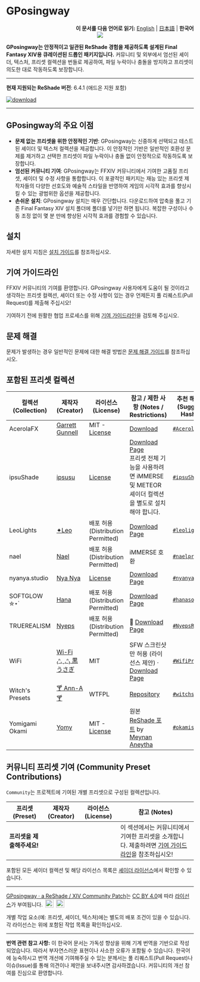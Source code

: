# GPosingway

<div align="right">
  <b>이 문서를 다음 언어로 읽기:</b>
  <a href="./README.md">English</a> | 
  <a href="./README.ja.md">日本語</a> | 
  <b>한국어</b> 
</div>

<div align="center">
  <img src='https://github.com/GPosingway/GPosingway/assets/18711130/c919c030-dff2-47e8-905d-f52d098aaa45'>
</div>

**GPosingway는 안정적이고 일관된 ReShade 경험을 제공하도록 설계된 Final Fantasy XIV용 큐레이션된 드롭인 패키지입니다.** 커뮤니티 및 외부에서 엄선된 셰이더, 텍스처, 프리셋 컬렉션을 번들로 제공하여, 파일 누락이나 충돌을 방지하고 프리셋이 의도한 대로 작동하도록 보장합니다.

---

**현재 지원되는 ReShade 버전**: 6.4.1 (애드온 지원 포함)

<a href='https://github.com/gposingway/gposingway/releases/latest'>![download](https://github.com/gposingway/gposingway/assets/18711130/e29bc268-09d3-4b00-9d80-a5d6f964c5de)</a>

---

## GPosingway의 주요 이점

- **문제 없는 프리셋을 위한 안정적인 기반**: GPosingway는 신중하게 선택되고 테스트된 셰이더 및 텍스처 컬렉션을 제공합니다. 이 안정적인 기반은 일반적인 호환성 문제를 제거하고 선택한 프리셋이 파일 누락이나 충돌 없이 안정적으로 작동하도록 보장합니다.
- **엄선된 커뮤니티 기여**: GPosingway는 FFXIV 커뮤니티에서 기여한 고품질 프리셋, 셰이더 및 수정 사항을 통합합니다. 이 포괄적인 패키지는 재능 있는 프리셋 제작자들의 다양한 선호도와 예술적 스타일을 반영하여 게임의 시각적 효과를 향상시킬 수 있는 광범위한 옵션을 제공합니다.
- **손쉬운 설치**: GPosingway 설치는 매우 간단합니다. 다운로드하여 압축을 풀고 기존 Final Fantasy XIV 설치 폴더에 폴더를 넣기만 하면 됩니다. 복잡한 구성이나 수동 조정 없이 몇 분 만에 향상된 시각적 효과를 경험할 수 있습니다.

## 설치

자세한 설치 지침은 [설치 가이드](md/installation_guide.ko.md)를 참조하십시오.

## 기여 가이드라인

FFXIV 커뮤니티의 기여를 환영합니다. GPosingway 사용자에게 도움이 될 것이라고 생각하는 프리셋 컬렉션, 셰이더 또는 수정 사항이 있는 경우 언제든지 풀 리퀘스트(Pull Request)를 제출해 주십시오!

기여하기 전에 원활한 협업 프로세스를 위해 [기여 가이드라인](md/contributing.ko.md)을 검토해 주십시오.

## 문제 해결

문제가 발생하는 경우 일반적인 문제에 대한 해결 방법은 [문제 해결 가이드](md/troubleshooting.ko.md)를 참조하십시오.

## 포함된 프리셋 컬렉션

| 컬렉션 (Collection) | 제작자 (Creator) | 라이선스 (License) | 참고 / 제한 사항 (Notes / Restrictions) | 추천 해시태그 (Suggested Hashtag) |
|---|---|---|---|---|
| AcerolaFX | [Garrett Gunnell](https://github.com/GarrettGunnell) | MIT - [License](https://github.com/GarrettGunnell/AcerolaFX?tab=MIT-1-ov-file) | [Download](https://github.com/GarrettGunnell/AcerolaFX/archive/refs/heads/main.zip)  | [`#AcerolaFX`](https://twitter.com/intent/tweet?text=%23AcerolaFX) |
| ipsuShade | [ipsusu](https://twitter.com/ipsusu) | [License](https://github.com/ipsusu/IpsuShade/blob/master/LICENSE.md) | [Download Page](https://github.com/ipsusu/IpsuShade)<br/>프리셋 전체 기능을 사용하려면 iMMERSE 및 METEOR 셰이더 컬렉션을 별도로 설치해야 합니다. | [`#ipsuShade`](https://twitter.com/intent/tweet?text=%23ipsuShade) |
| LeoLights | [✦Leo](https://x.com/Leo__xiv) | 배포 허용 (Distribution Permitted) | [Download Page](https://ko-fi.com/leo__xiv/shop) | [`#leolights`](https://twitter.com/intent/tweet?text=%23leolights) |
| nael | [Nael](https://x.com/naelwynn_xiv) | 배포 허용 (Distribution Permitted) | iMMERSE 호환 | [`#naelpresets`](https://twitter.com/intent/tweet?text=%23naelpresets) |
| nyanya.studio | [Nya Nya](https://x.com/nyanyaxiv) | [License](https://github.com/nyanyastudio/presets/blob/main/LICENSE) | [Download Page](https://github.com/nyanyastudio/presets) | [`#nyanyastudio`](https://twitter.com/intent/tweet?text=%23nyanyastudio) |
| SOFTGLOW ✮⋆˙ | [Hana](https://twitter.com/sheepysoftie) | 배포 허용 (Distribution Permitted) | [Download Page](https://ko-fi.com/s/1942b62bb5)  | [`#hanasofties`](https://twitter.com/intent/tweet?text=%23hanasofties) |
| TRUEREALISM | [Nyeps](https://twitter.com/FFXIVNyeps) | 배포 허용 (Distribution Permitted) | 🍔 [Download Page](https://ko-fi.com/s/ac0d1c86a2)  | [`#NyepsRealism`](https://twitter.com/intent/tweet?text=%23NyepsRealism) |
| WiFi | [Wi-Fi ₍ᐢ.ˬ.ᐢ₎ 黒うさぎ](https://twitter.com/wifi_photospire) | MIT | SFW 스크린샷만 허용 (라이선스 제안) · [Download Page](https://lit.link/en/wifiphotospire)  | [`#WifiPresets`](https://twitter.com/intent/tweet?text=%23WifiPresets) |
| Witch's Presets | [🍸 Ann-A 🍸](https://twitter.com/NIRVANN_A) | WTFPL | [Repository](https://github.com/WitchMana/WitchsPresetsReshade)  | [`#witchspresets`](https://twitter.com/intent/tweet?text=%23witchspresets) |
| Yomigami Okami | [Yomy](https://twitter.com/Yomigammy) | MIT - [License](https://github.com/MeynanAneytha/YomigamiOkami-reshade-shaders/blob/main/LICENSE) | 원본 [ReShade 포트](https://github.com/MeynanAneytha/YomigamiOkami-reshade-shaders#yomigamiokami-reshade-560-port) by [Meynan Aneytha](https://twitter.com/meynan_ffxiv) | [`#okamishader`](https://twitter.com/intent/tweet?text=%23okamishader) |

## 커뮤니티 프리셋 기여 (Community Preset Contributions)

`Community`는 프로젝트에 기여된 개별 프리셋으로 구성된 컬렉션입니다.

| 프리셋 (Preset) | 제작자 (Creator) | 라이선스 (License) | 참고 (Notes) |
|---|---|---|---|
| **프리셋을 제출해주세요!** |  |  |  이 섹션에서는 커뮤니티에서 기여한 프리셋을 소개합니다. 제출하려면 [기여 가이드라인](md/contributing.ko.md)을 참조하십시오! |

포함된 모든 셰이더 컬렉션 및 해당 라이선스 목록은 [셰이더 라이선스](md/shader_licenses.ko.md)에서 확인할 수 있습니다.

---

[GPosingway · a ReShade / XIV Community Patch](https://github.com/GPosingway/GPosingway/tree/main)는 [CC BY 4.0](http://creativecommons.org/licenses/by/4.0/?ref=chooser-v1)에 따라 [라이선스](license.ko.md)가 부여됩니다.
<img style="height:22px!important;margin-left:3px;vertical-align:text-bottom;" src="https://mirrors.creativecommons.org/presskit/icons/cc.svg?ref=chooser-v1">
<img style="height:22px!important;margin-left:3px;vertical-align:text-bottom;" src="https://mirrors.creativecommons.org/presskit/icons/by.svg?ref=chooser-v1">

개별 작업 요소(예: 프리셋, 셰이더, 텍스처)에는 별도의 배포 조건이 있을 수 있습니다. 각 라이선스는 위에 포함된 작업 목록을 확인하십시오.

---

**번역 관련 참고 사항:** 이 한국어 문서는 가독성 향상을 위해 기계 번역을 기반으로 작성되었습니다. 따라서 부자연스러운 표현이나 사소한 오류가 포함될 수 있습니다. 한국어에 능숙하시고 번역 개선에 기여해주실 수 있는 분께서는 풀 리퀘스트(Pull Request)나 이슈(Issue)를 통해 의견이나 제안을 보내주시면 감사하겠습니다. 커뮤니티의 개선 참여를 진심으로 환영합니다.
